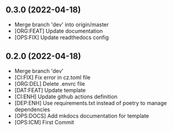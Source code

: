 ## 0.3.0 (2022-04-18)


- Merge branch 'dev' into origin/master
- [ORG:FEAT] Update documentation
- [OPS:FIX] Update readthedocs config

## 0.2.0 (2022-04-18)


- Merge branch 'dev'
- [CI:FIX] Fix error in cz.toml file
- [ORG:DEL] Delete .envrc file
- [DAT:FEAT] Update template
- [CI:ENH] Update github actions definition
- [DEP:ENH] Use requirements.txt instead of poetry to manage dependencies
- [OPS:DOCS] Add mkdocs documentation for template
- [OPS:ICM] First Commit

